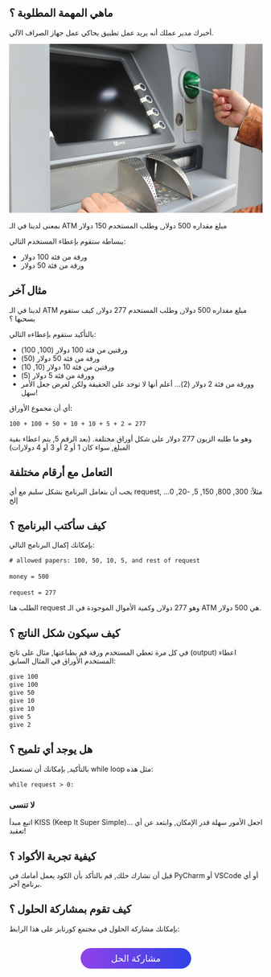## ماهي المهمة المطلوبة ؟

أخبرك مدير عملك أنه يريد عمل تطبيق يحاكي عمل جهاز الصراف الآلي.

![ATM](./assets/atm.jpg)

بمعنى لدينا في الـ ATM مبلغ مقداره 500 دولار, وطلب المستخدم 150 دولار

ببساطة ستقوم بإعطاء المستخدم التالي:

* ورقة من فئة 100 دولار
* ورقة من فئة 50 دولار


## مثال آخر

لدينا في الـ ATM مبلغ مقداره 500 دولار, وطلب المستخدم 277 دولار, كيف ستقوم بسحبها ؟

بالتأكيد ستقوم بإعطاءه التالي:

* ورقتين من فئة 100 دولار (100, 100)
* ورقة من فئة 50 دولار (50)
* ورقتين من فئة 10 دولار (10, 10)
* وورقة من فئة 5 دولار (5)
* وورقة من فئة 2 دولار (2)… أعلم أنها لا توجد على الحقيقة ولكن لغرض جعل الأمر سهل!

أي أن مجموع الأوراق:

```
100 + 100 + 50 + 10 + 10 + 5 + 2 = 277
```

وهو ما طلبه الزبون 277 دولار على شكل أوراق مختلفة.
(بعد الرقم 5, يتم اعطاء بقية المبلغ, سواء كان 1 أو 2 أو 3 أو 4 دولارات)

## التعامل مع أرقام مختلفة

يجب أن بتعامل البرنامج بشكل سليم مع أي request, مثلاً: 300, 800, 150, 5, -20, 0… إلخ

## كيف سأكتب البرنامج ؟

بإمكانك إكمال البرنامج التالي:

```
# allowed papers: 100, 50, 10, 5, and rest of request

money = 500

request = 277
```

الطلب هنا request وهو 277 دولار, وكمية الأموال الموجودة في الـ ATM هي 500 دولار.

## كيف سيكون شكل الناتج ؟

في كل مرة تعطي المستخدم ورقة قم بطباعتها, مثال على ناتج (output) اعطاء المستخدم الأوراق في المثال السابق:

```
give 100
give 100
give 50
give 10
give 10
give 5
give 2
```

## هل يوجد أي تلميح ؟

بالتأكيد, بإمكانك أن تستعمل while loop مثل هذه:

```
while request > 0:
``` 

### لا تنسى

اتبع مبدأ KISS (Keep It Super Simple)... اجعل الأمور سهلة قدر الإمكان, وابتعد عن أي تعقيد!

## كيفية تجربة الأكواد ؟

قبل أن تشارك حلك, قم بالتأكد بأن الكود يعمل أمامك في PyCharm أو VSCode أو أي برنامج آخر.

## كيف تقوم بمشاركة الحلول ؟

بإمكانك مشاركة الحلول في مجتمع كورتابز على هذا الرابط:

<a href="https://forums.coretabs.net/t/مشاركة-حلول-معالجة-العديد-من-المتقدمين-على-المنح-scholarships/897" style="display: block; width: 200px; background-color: #5355e8; background-image:linear-gradient(to left, #2d43e7, #9042e8); color:#fff; padding: 10px; margin: 30px auto; border-radius:100px; text-decoration: none; font-size: 18px; text-align: center;">مشاركة الحل</a>